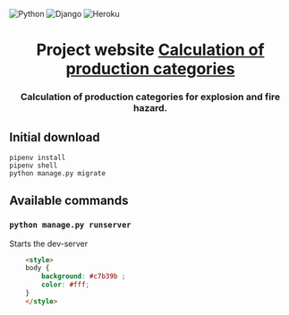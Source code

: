 
![Python](https://img.shields.io/badge/python-3670A0?style=for-the-badge&logo=python&logoColor=ffdd54)
![Django](https://img.shields.io/badge/django-%23092E20.svg?style=for-the-badge&logo=django&logoColor=white)
![Heroku](https://img.shields.io/badge/heroku-%23430098.svg?style=for-the-badge&logo=heroku&logoColor=white)


<h1 align="center">Project website <a href="http://calculation-of-categories.herokuapp.com/" target="_blank">Calculation of production categories</a> 
<h3 align="center">Calculation of production categories for explosion and fire hazard.</h3>

## Initial download

```shell script
pipenv install
pipenv shell
python manage.py migrate
```

## Available commands

### `python manage.py runserver`
Starts the dev-server

```html
    <style>
    body {
        background: #c7b39b ;
        color: #fff;
    }
    </style>
```